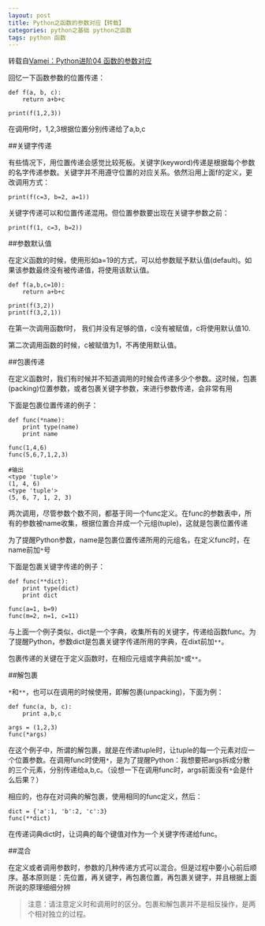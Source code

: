```yaml
---
layout: post
title: Python之函数的参数对应【转载】
categories: python之基础 python之函数
tags: python 函数
---
```


转载自[Vamei：Python进阶04 函数的参数对应](http://www.cnblogs.com/vamei/archive/2012/07/08/2581264.html)

回忆一下函数参数的位置传递：

```
def f(a, b, c):
    return a+b+c
    
print(f(1,2,3))
```

在调用f时，1,2,3根据位置分别传递给了a,b,c

##关键字传递

有些情况下，用位置传递会感觉比较死板。关键字(keyword)传递是根据每个参数的名字传递参数。关键字并不用遵守位置的对应关系。依然沿用上面f的定义，更改调用方式：

```
print(f(c=3, b=2, a=1))
```

关键字传递可以和位置传递混用。但位置参数要出现在关键字参数之前：

```
print(f(1, c=3, b=2))
```

##参数默认值

在定义函数的时候，使用形如a=19的方式，可以给参数赋予默认值(default)。如果该参数最终没有被传递值，将使用该默认值。

```
def f(a,b,c=10):
    return a+b+c

print(f(3,2))
print(f(3,2,1))
```

在第一次调用函数f时， 我们并没有足够的值，c没有被赋值，c将使用默认值10.

第二次调用函数的时候，c被赋值为1，不再使用默认值。

##包裹传递

在定义函数时，我们有时候并不知道调用的时候会传递多少个参数。这时候，包裹(packing)位置参数，或者包裹关键字参数，来进行参数传递，会非常有用

下面是包裹位置传递的例子：

```
def func(*name):
    print type(name)
    print name

func(1,4,6)
func(5,6,7,1,2,3)

#输出
<type 'tuple'>
(1, 4, 6)
<type 'tuple'>
(5, 6, 7, 1, 2, 3)
```

两次调用，尽管参数个数不同，都基于同一个func定义。在func的参数表中，所有的参数被name收集，根据位置合并成一个元组(tuple)，这就是包裹位置传递

为了提醒Python参数，name是包裹位置传递所用的元组名，在定义func时，在name前加`*`号

下面是包裹关键字传递的例子：

```
def func(**dict):
    print type(dict)
    print dict

func(a=1, b=9)
func(m=2, n=1, c=11)
```

与上面一个例子类似，dict是一个字典，收集所有的关键字，传递给函数func。为了提醒Python，参数dict是包裹关键字传递所用的字典，在dixt前加`**`。

包裹传递的关键在于定义函数时，在相应元组或字典前加`*`或`**`。

##解包裹

`*`和`**`，也可以在调用的时候使用，即解包裹(unpacking)，下面为例：

```
def func(a, b, c):
    print a,b,c

args = (1,2,3)
func(*args)
```

在这个例子中，所谓的解包裹，就是在传递tuple时，让tuple的每一个元素对应一个位置参数。在调用func时使用`*`，是为了提醒Python：我想要把args拆成分散的三个元素，分别传递给a,b,c。（设想一下在调用func时，args前面没有`*`会是什么后果？）

相应的，也存在对词典的解包裹，使用相同的func定义，然后：

```
dict = {'a':1, 'b':2, 'c':3}
func(**dict)
```

在传递词典dict时，让词典的每个键值对作为一个关键字传递给func。

##混合

在定义或者调用参数时，参数的几种传递方式可以混合。但是过程中要小心前后顺序。基本原则是：先位置，再关键字，再包裹位置，再包裹关键字，并且根据上面所说的原理细细分辨

>注意：请注意定义时和调用时的区分。包裹和解包裹并不是相反操作，是两个相对独立的过程。